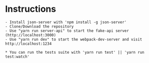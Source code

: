 # Instructions
    - Install json-server with 'npm install -g json-server'
    - Clone/Download the repository
    - Use "yarn run server-api" to start the fake-api server (http://localhost:3000)
    - Use "yarn run dev" to start the webpack-dev-server and visit http://localhost:1234
  
    * You can run the tests suite with 'yarn run test' || 'yarn run test:watch'
    
  
